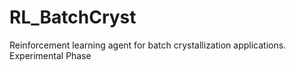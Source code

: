 # RL_BatchCryst
Reinforcement learning agent for batch crystallization applications.
Experimental Phase

